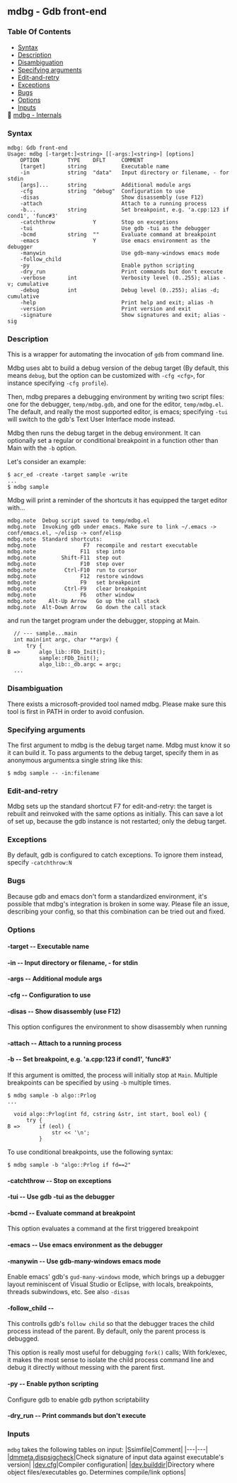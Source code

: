## mdbg - Gdb front-end


### Table Of Contents
<a href="#table-of-contents"></a>
<!-- dev.mdmark  mdmark:MDSECTION  state:BEG_AUTO  param:Toc -->
&nbsp;&nbsp;&bull;&nbsp;  [Syntax](#syntax)<br/>
&nbsp;&nbsp;&bull;&nbsp;  [Description](#description)<br/>
&nbsp;&nbsp;&bull;&nbsp;  [Disambiguation](#disambiguation)<br/>
&nbsp;&nbsp;&bull;&nbsp;  [Specifying arguments](#specifying-arguments)<br/>
&nbsp;&nbsp;&bull;&nbsp;  [Edit-and-retry](#edit-and-retry)<br/>
&nbsp;&nbsp;&bull;&nbsp;  [Exceptions](#exceptions)<br/>
&nbsp;&nbsp;&bull;&nbsp;  [Bugs](#bugs)<br/>
&nbsp;&nbsp;&bull;&nbsp;  [Options](#options)<br/>
&nbsp;&nbsp;&bull;&nbsp;  [Inputs](#inputs)<br/>
&#128196; [mdbg - Internals](/txt/exe/mdbg/internals.md)<br/>

<!-- dev.mdmark  mdmark:MDSECTION  state:END_AUTO  param:Toc -->

### Syntax
<a href="#syntax"></a>
<!-- dev.mdmark  mdmark:MDSECTION  state:BEG_AUTO  param:Syntax -->
```
mdbg: Gdb front-end
Usage: mdbg [-target:]<string> [[-args:]<string>] [options]
    OPTION         TYPE    DFLT     COMMENT
    [target]       string           Executable name
    -in            string  "data"   Input directory or filename, - for stdin
    [args]...      string           Additional module args
    -cfg           string  "debug"  Configuration to use
    -disas                          Show disassembly (use F12)
    -attach                         Attach to a running process
    -b...          string           Set breakpoint, e.g. 'a.cpp:123 if cond1', 'func#3'
    -catchthrow            Y        Stop on exceptions
    -tui                            Use gdb -tui as the debugger
    -bcmd          string  ""       Evaluate command at breakpoint
    -emacs                 Y        Use emacs environment as the debugger
    -manywin                        Use gdb-many-windows emacs mode
    -follow_child
    -py                             Enable python scripting
    -dry_run                        Print commands but don't execute
    -verbose       int              Verbosity level (0..255); alias -v; cumulative
    -debug         int              Debug level (0..255); alias -d; cumulative
    -help                           Print help and exit; alias -h
    -version                        Print version and exit
    -signature                      Show signatures and exit; alias -sig

```

<!-- dev.mdmark  mdmark:MDSECTION  state:END_AUTO  param:Syntax -->

### Description
<a href="#description"></a>
<!-- dev.mdmark  mdmark:MDSECTION  state:BEG_AUTO  param:Description -->

This is a wrapper for automating the invocation of `gdb` from command line.

Mdbg uses abt to build a debug version of the debug target (By default,
this means `debug`, but the option can be customized with `-cfg <cfg>`, for instance
specifying `-cfg profile`).

Then, mdbg prepares a debugging environment by writing two script files: one
for the debugger, `temp/mdbg.gdb`, and one for the editor, `temp/mdbg.el`.
The default, and really the most supported editor, is emacs; specifying `-tui`
will switch to the gdb's Text User Interface mode instead.

Mdbg then runs the debug target in the debug environment. It can optionally set a regular
or conditional breakpoint in a function other than Main with the `-b` option.

Let's consider an example:

    $ acr_ed -create -target sample -write
    ...
    $ mdbg sample
    
Mdbg will print a reminder of the shortcuts it has equipped the target editor with...

    mdbg.note  Debug script saved to temp/mdbg.el
    mdbg.note  Invoking gdb under emacs. Make sure to link ~/.emacs -> conf/emacs.el, ~/elisp -> conf/elisp
    mdbg.note  Standard shortcuts:
    mdbg.note               F7  recompile and restart executable
    mdbg.note              F11  step into
    mdbg.note        Shift-F11  step out
    mdbg.note              F10  step over
    mdbg.note         Ctrl-F10  run to cursor
    mdbg.note              F12  restore windows
    mdbg.note              F9   set breakpoint
    mdbg.note         Ctrl-F9   clear breakpoint
    mdbg.note              F6   other window
    mdbg.note    Alt-Up Arrow   Go up the call stack
    mdbg.note  Alt-Down Arrow   Go down the call stack

and run the target program under the debugger, stopping at Main.

      // --- sample...main
      int main(int argc, char **argv) {
          try {
    B =>      algo_lib::FDb_Init();
              sample::FDb_Init();
              algo_lib::_db.argc = argc;
      ...

<!-- dev.mdmark  mdmark:MDSECTION  state:END_AUTO  param:Description -->

### Disambiguation
<a href="#disambiguation"></a>

There exists a microsoft-provided tool named mdbg. Please make sure
this tool is first in PATH in order to avoid confusion.

### Specifying arguments
<a href="#specifying-arguments"></a>

The first argument to mdbg is the debug target name. Mdbg must know it so it can build it.
To pass arguments to the debug target, specify them in as anonymous arguments:a single string like this:
 
    $ mdbg sample -- -in:filename

### Edit-and-retry
<a href="#edit-and-retry"></a>

Mdbg sets up the standard shortcut F7 for edit-and-retry: the target is rebuilt
and reinvoked with the same options as initially. This can save a lot of set up, because
the gdb instance is not restarted; only the debug target.

### Exceptions
<a href="#exceptions"></a>

By default, gdb is configured to catch exceptions. To ignore them instead, specify `-catchthrow:N`

### Bugs
<a href="#bugs"></a>

Because gdb and emacs don't form a standardized environment, it's possible that mdbg's integration
is broken in some way. Please file an issue, describing your config, so that this combination
can be tried out and fixed.

### Options
<a href="#options"></a>

<!-- dev.mdmark  mdmark:MDSECTION  state:BEG_AUTO  param:Options -->
#### -target -- Executable name
<a href="#-target"></a>

#### -in -- Input directory or filename, - for stdin
<a href="#-in"></a>

#### -args -- Additional module args
<a href="#-args"></a>

#### -cfg -- Configuration to use
<a href="#-cfg"></a>

#### -disas -- Show disassembly (use F12)
<a href="#-disas"></a>

This option configures the environment to show disassembly when running

#### -attach -- Attach to a running process
<a href="#-attach"></a>

#### -b -- Set breakpoint, e.g. 'a.cpp:123 if cond1', 'func#3'
<a href="#-b"></a>

If this argument is omitted, the process will initially stop at `Main`.
Multiple breakpoints can be specified by using `-b` multiple times.

    $ mdbg sample -b algo::Prlog 
    ...

      void algo::Prlog(int fd, cstring &str, int start, bool eol) {
          try {
    B =>      if (eol) {
                  str << '\n';
              }
    
To use conditional breakpoints, use the following syntax:

    $ mdbg sample -b "algo::Prlog if fd==2"

#### -catchthrow -- Stop on exceptions
<a href="#-catchthrow"></a>

#### -tui -- Use gdb -tui as the debugger
<a href="#-tui"></a>

#### -bcmd -- Evaluate command at breakpoint
<a href="#-bcmd"></a>

This option evaluates a command at the first triggered breakpoint

#### -emacs -- Use emacs environment as the debugger
<a href="#-emacs"></a>

#### -manywin -- Use gdb-many-windows emacs mode
<a href="#-manywin"></a>

Enable emacs' gdb's `gud-many-windows` mode, which brings up
a debugger layout reminiscent of Visual Studio or Eclipse, with locals, breakpoints, 
threads subwindows, etc. See also `-disas`

#### -follow_child -- 
<a href="#-follow_child"></a>

This controlls gdb's `follow child` so that the debugger traces the child process instead
of the parent. By default, only the parent process is debugged.

This option is really most useful for debugging `fork()` calls; With fork/exec, it makes
the most sense to isolate the child process command line and debug it directly without
messing with the parent first.

#### -py -- Enable python scripting
<a href="#-py"></a>

Configure gdb to enable gdb python scriptability

#### -dry_run -- Print commands but don't execute
<a href="#-dry_run"></a>

<!-- dev.mdmark  mdmark:MDSECTION  state:END_AUTO  param:Options -->

### Inputs
<a href="#inputs"></a>
<!-- dev.mdmark  mdmark:MDSECTION  state:BEG_AUTO  param:Inputs -->
`mdbg` takes the following tables on input:
|Ssimfile|Comment|
|---|---|
|[dmmeta.dispsigcheck](/txt/ssimdb/dmmeta/dispsigcheck.md)|Check signature of input data against executable's version|
|[dev.cfg](/txt/ssimdb/dev/cfg.md)|Compiler configuration|
|[dev.builddir](/txt/ssimdb/dev/builddir.md)|Directory where object files/executables go. Determines compile/link options|

<!-- dev.mdmark  mdmark:MDSECTION  state:END_AUTO  param:Inputs -->

